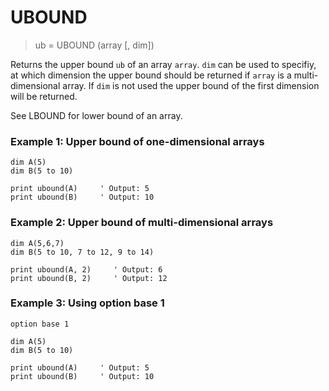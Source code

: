 # UBOUND

> ub = UBOUND (array [, dim])

Returns the upper bound `ub` of an array `array`. `dim` can be used to specifiy, at which dimension the upper bound should be returned if `array` is a multi-dimensional array. If `dim` is not used the upper bound of the first dimension will be returned.

See LBOUND for lower bound of an array.

### Example 1: Upper bound of one-dimensional arrays

```
dim A(5)
dim B(5 to 10)

print ubound(A)     ' Output: 5
print ubound(B)     ' Output: 10
```

### Example 2: Upper bound of multi-dimensional arrays

```
dim A(5,6,7)
dim B(5 to 10, 7 to 12, 9 to 14)

print ubound(A, 2)     ' Output: 6
print ubound(B, 2)     ' Output: 12
```

### Example 3: Using option base 1

```
option base 1

dim A(5)
dim B(5 to 10)

print ubound(A)     ' Output: 5
print ubound(B)     ' Output: 10
```



